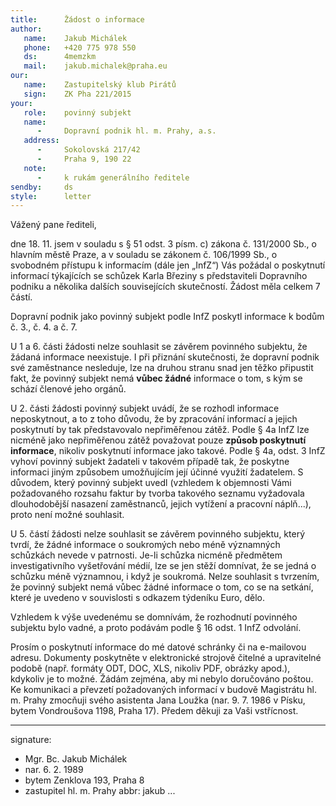 ```yaml
---
title:      Žádost o informace
author:
   name:    Jakub Michálek
   phone:   +420 775 978 550
   ds:      4memzkm
   mail:    jakub.michalek@praha.eu
our:
   name:    Zastupitelský klub Pirátů
   sign:    ZK Pha 221/2015
your:
   role:    povinný subjekt
   name:
      -     Dopravní podnik hl. m. Prahy, a.s.
   address:
      -     Sokolovská 217/42
      -     Praha 9, 190 22
   note: 
      -     k rukám generálního ředitele
sendby:     ds
style:      letter
---
```


Vážený pane řediteli,

dne 18. 11. jsem v souladu s § 51 odst. 3 písm. c) zákona č. 131/2000 Sb., o hlavním městě Praze, a v souladu se zákonem č. 106/1999 Sb., o svobodném přístupu k informacím (dále jen „InfZ“) Vás požádal o poskytnutí informací týkajících se schůzek Karla Březiny s představiteli Dopravního podniku a několika dalších souvisejících skutečností. Žádost měla celkem 7 částí. 

Dopravní podnik jako povinný subjekt podle InfZ poskytl informace k bodům č. 3., č. 4. a č. 7.

U 1 a 6. části žádosti nelze souhlasit se závěrem povinného subjektu, že žádaná informace neexistuje. I při přiznání skutečnosti, že dopravní podnik své zaměstnance nesleduje, lze na druhou stranu snad jen těžko připustit fakt, že povinný subjekt nemá **vůbec žádné** informace o tom, s kým se schází členové jeho orgánů.

U 2. části žádosti povinný subjekt uvádí, že se rozhodl informace neposkytnout, a to z toho důvodu, že by zpracování informací a jejich poskytnutí by tak představovalo nepřiměřenou zátěž. Podle § 4a InfZ lze nicméně jako nepřiměřenou zátěž považovat pouze **způsob poskytnutí informace**, nikoliv poskytnutí informace jako takové. Podle § 4a, odst. 3 InfZ vyhoví povinný subjekt žadateli v takovém případě tak, že poskytne informaci jiným způsobem umožňujícím její účinné využití žadatelem. S důvodem, který povinný subjekt uvedl (vzhledem k objemnosti Vámi požadovaného rozsahu faktur by tvorba takového seznamu vyžadovala dlouhodobější nasazení zaměstnanců, jejich vytížení a pracovní náplň...), proto není možné souhlasit. 

U 5. částí žádosti nelze souhlasit se závěrem povinného subjektu, který tvrdí, že žádné informace o soukromých nebo méně významných schůzkách nevede v patrnosti. Je-li schůzka nicméně předmětem investigativního vyšetřování médií, lze se jen stěží domnívat, že se jedná o schůzku méně významnou, i když je soukromá. Nelze souhlasit s tvrzením, že povinný subjekt nemá vůbec žádné informace o tom, co se na setkání, které je uvedeno v souvislosti s odkazem týdeníku Euro, dělo.

Vzhledem k výše uvedenému se domnívám, že rozhodnutí povinného subjektu bylo vadné, a proto podávám podle § 16 odst. 1 InfZ odvolání. 

Prosím o poskytnutí informace do mé datové schránky či na e-mailovou adresu. Dokumenty poskytněte v elektronické strojově čitelné a upravitelné podobě (např. formáty ODT, DOC, XLS, nikoliv PDF, obrázky apod.), kdykoliv je to možné. Žádám zejména, aby mi nebylo doručováno poštou. Ke komunikaci a převzetí požadovaných informací v budově Magistrátu hl. m. Prahy zmocňuji svého asistenta Jana Loužka (nar. 9. 7. 1986 v Písku, bytem Vondroušova 1198, Praha 17). Předem děkuji za Vaši vstřícnost.

---
signature:
  - Mgr. Bc. Jakub Michálek
  - nar. 6. 2. 1989
  - bytem Zenklova 193, Praha 8
  - zastupitel hl. m. Prahy
abbr:       jakub
...
